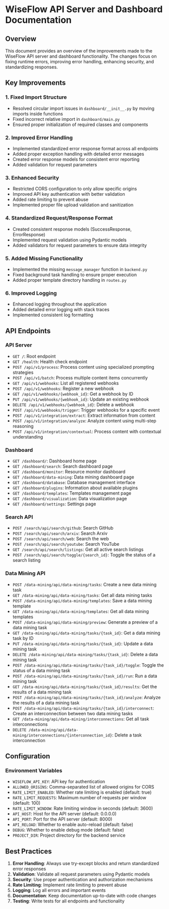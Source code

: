 # WiseFlow API Server and Dashboard Documentation

## Overview

This document provides an overview of the improvements made to the WiseFlow API server and dashboard functionality. The changes focus on fixing runtime errors, improving error handling, enhancing security, and standardizing responses.

## Key Improvements

### 1. Fixed Import Structure

- Resolved circular import issues in `dashboard/__init__.py` by moving imports inside functions
- Fixed incorrect relative import in `dashboard/main.py`
- Ensured proper initialization of required classes and components

### 2. Improved Error Handling

- Implemented standardized error response format across all endpoints
- Added proper exception handling with detailed error messages
- Created error response models for consistent error reporting
- Added validation for request parameters

### 3. Enhanced Security

- Restricted CORS configuration to only allow specific origins
- Improved API key authentication with better validation
- Added rate limiting to prevent abuse
- Implemented proper file upload validation and sanitization

### 4. Standardized Request/Response Format

- Created consistent response models (SuccessResponse, ErrorResponse)
- Implemented request validation using Pydantic models
- Added validators for request parameters to ensure data integrity

### 5. Added Missing Functionality

- Implemented the missing `message_manager` function in `backend.py`
- Fixed background task handling to ensure proper execution
- Added proper template directory handling in `routes.py`

### 6. Improved Logging

- Enhanced logging throughout the application
- Added detailed error logging with stack traces
- Implemented consistent log formatting

## API Endpoints

### API Server

- `GET /`: Root endpoint
- `GET /health`: Health check endpoint
- `POST /api/v1/process`: Process content using specialized prompting strategies
- `POST /api/v1/batch`: Process multiple content items concurrently
- `GET /api/v1/webhooks`: List all registered webhooks
- `POST /api/v1/webhooks`: Register a new webhook
- `GET /api/v1/webhooks/{webhook_id}`: Get a webhook by ID
- `PUT /api/v1/webhooks/{webhook_id}`: Update an existing webhook
- `DELETE /api/v1/webhooks/{webhook_id}`: Delete a webhook
- `POST /api/v1/webhooks/trigger`: Trigger webhooks for a specific event
- `POST /api/v1/integration/extract`: Extract information from content
- `POST /api/v1/integration/analyze`: Analyze content using multi-step reasoning
- `POST /api/v1/integration/contextual`: Process content with contextual understanding

### Dashboard

- `GET /dashboard/`: Dashboard home page
- `GET /dashboard/search`: Search dashboard page
- `GET /dashboard/monitor`: Resource monitor dashboard
- `GET /dashboard/data-mining`: Data mining dashboard page
- `GET /dashboard/database`: Database management interface
- `GET /dashboard/plugins`: Information about available plugins
- `GET /dashboard/templates`: Templates management page
- `GET /dashboard/visualization`: Data visualization page
- `GET /dashboard/settings`: Settings page

### Search API

- `POST /search/api/search/github`: Search GitHub
- `POST /search/api/search/arxiv`: Search Arxiv
- `POST /search/api/search/web`: Search the web
- `POST /search/api/search/youtube`: Search YouTube
- `GET /search/api/search/listings`: Get all active search listings
- `POST /search/api/search/toggle/{search_id}`: Toggle the status of a search listing

### Data Mining API

- `POST /data-mining/api/data-mining/tasks`: Create a new data mining task
- `GET /data-mining/api/data-mining/tasks`: Get all data mining tasks
- `POST /data-mining/api/data-mining/templates`: Save a data mining template
- `GET /data-mining/api/data-mining/templates`: Get all data mining templates
- `POST /data-mining/api/data-mining/preview`: Generate a preview of a data mining task
- `GET /data-mining/api/data-mining/tasks/{task_id}`: Get a data mining task by ID
- `PUT /data-mining/api/data-mining/tasks/{task_id}`: Update a data mining task
- `DELETE /data-mining/api/data-mining/tasks/{task_id}`: Delete a data mining task
- `POST /data-mining/api/data-mining/tasks/{task_id}/toggle`: Toggle the status of a data mining task
- `POST /data-mining/api/data-mining/tasks/{task_id}/run`: Run a data mining task
- `GET /data-mining/api/data-mining/tasks/{task_id}/results`: Get the results of a data mining task
- `POST /data-mining/api/data-mining/tasks/{task_id}/analyze`: Analyze the results of a data mining task
- `POST /data-mining/api/data-mining/tasks/{task_id}/interconnect`: Create an interconnection between two data mining tasks
- `GET /data-mining/api/data-mining/interconnections`: Get all task interconnections
- `DELETE /data-mining/api/data-mining/interconnections/{interconnection_id}`: Delete a task interconnection

## Configuration

### Environment Variables

- `WISEFLOW_API_KEY`: API key for authentication
- `ALLOWED_ORIGINS`: Comma-separated list of allowed origins for CORS
- `RATE_LIMIT_ENABLED`: Whether rate limiting is enabled (default: true)
- `RATE_LIMIT_REQUESTS`: Maximum number of requests per window (default: 100)
- `RATE_LIMIT_WINDOW`: Rate limiting window in seconds (default: 3600)
- `API_HOST`: Host for the API server (default: 0.0.0.0)
- `API_PORT`: Port for the API server (default: 8000)
- `API_RELOAD`: Whether to enable auto-reload (default: false)
- `DEBUG`: Whether to enable debug mode (default: false)
- `PROJECT_DIR`: Project directory for the backend service

## Best Practices

1. **Error Handling**: Always use try-except blocks and return standardized error responses
2. **Validation**: Validate all request parameters using Pydantic models
3. **Security**: Use proper authentication and authorization mechanisms
4. **Rate Limiting**: Implement rate limiting to prevent abuse
5. **Logging**: Log all errors and important events
6. **Documentation**: Keep documentation up-to-date with code changes
7. **Testing**: Write tests for all endpoints and functionality

